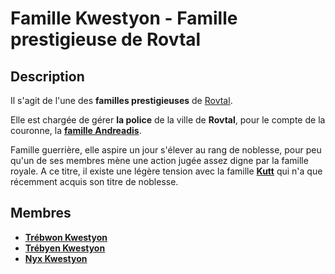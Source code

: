 # Famille Kwestyon - Famille prestigieuse de Rovtal

## Description
Il s'agit de l'une des **familles prestigieuses** de [Rovtal](../../../VILLES/Rovtal.md).

Elle est chargée de gérer **la police** de la ville de **Rovtal**, pour le compte de la couronne, la [**famille Andreadis**](./Famille_Andreadis.md).

Famille guerrière, elle aspire un jour s'élever au rang de noblesse, pour peu qu'un de ses membres mène une action jugée assez digne par la famille royale. A ce titre, il existe une légère tension avec la famille [**Kutt**](./Famille_Kutt.md) qui n'a que récemment acquis son titre de noblesse.

## Membres
* [**Trébwon Kwestyon**](../../BRUMEBOURG/Trébwon_Kwestyon.md)
* [**Trébyen Kwestyon**](../../BRUMEBOURG/Trébyen_Kwestyon.md)
* [**Nyx Kwestyon**](../../SOMBRES_ARTISTES/Nyx_Kwestyon.md)